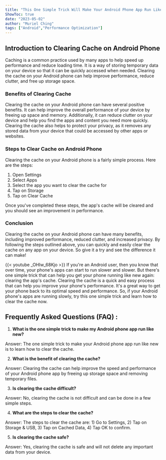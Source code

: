 ```yaml
---
title: "This One Simple Trick Will Make Your Android Phone App Run Like New - Learn How To Clear Cache Now!"
ShowToc: true 
date: "2023-05-02"
author: "Muriel Ching" 
tags: ["Android","Performance Optimization"]
---
```

## Introduction to Clearing Cache on Android Phone

Caching is a common practice used by many apps to help speed up performance and reduce loading time. It is a way of storing temporary data on your device so that it can be quickly accessed when needed. Clearing the cache on your Android phone can help improve performance, reduce clutter, and free up storage space.

### Benefits of Clearing Cache

Clearing the cache on your Android phone can have several positive benefits. It can help improve the overall performance of your device by freeing up space and memory. Additionally, it can reduce clutter on your device and help you find the apps and content you need more quickly. Clearing the cache also helps to protect your privacy, as it removes any stored data from your device that could be accessed by other apps or websites.

### Steps to Clear Cache on Android Phone

Clearing the cache on your Android phone is a fairly simple process. Here are the steps:

1. Open Settings
2. Select Apps
3. Select the app you want to clear the cache for
4. Tap on Storage
5. Tap on Clear Cache

Once you've completed these steps, the app's cache will be cleared and you should see an improvement in performance.

### Conclusion

Clearing the cache on your Android phone can have many benefits, including improved performance, reduced clutter, and increased privacy. By following the steps outlined above, you can quickly and easily clear the cache on any app on your device. So give it a try and see the difference it can make!

{{< youtube _OHIw_68Kjo >}} 
If you're an Android user, then you know that over time, your phone's apps can start to run slower and slower. But there's one simple trick that can help you get your phone running like new again: clearing the app's cache. Clearing the cache is a quick and easy process that can help you improve your phone's performance. It's a great way to get your phone back to its optimal speed and performance. So, if your Android phone's apps are running slowly, try this one simple trick and learn how to clear the cache now.

## Frequently Asked Questions (FAQ) :
1. **What is the one simple trick to make my Android phone app run like new?**

Answer: The one simple trick to make your Android phone app run like new is to learn how to clear the cache.

2. **What is the benefit of clearing the cache?**

Answer: Clearing the cache can help improve the speed and performance of your Android phone app by freeing up storage space and removing temporary files.

3. **Is clearing the cache difficult?**

Answer: No, clearing the cache is not difficult and can be done in a few simple steps.

4. **What are the steps to clear the cache?**

Answer: The steps to clear the cache are: 1) Go to Settings, 2) Tap on Storage & USB, 3) Tap on Cached Data, 4) Tap OK to confirm.

5. **Is clearing the cache safe?**

Answer: Yes, clearing the cache is safe and will not delete any important data from your device.


